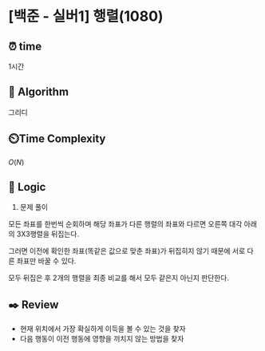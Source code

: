 # [백준 - 실버1] 행렬(1080)

## ⏰  **time**

1시간

## :pushpin: **Algorithm**

그리디

## ⏲️**Time Complexity**

$O(N)$

## :round_pushpin: **Logic**
1. 문제 풀이

모든 좌표를 한번씩 순회하며 해당 좌표가 다른 행렬의 좌표와 다르면 오른쪽 대각 아래의 3X3행렬을 뒤집는다.

그러면 이전에 확인한 좌표(똑같은 값으로 맞춘 좌표)가 뒤집히지 않기 때문에 서로 다른 좌표만 바꿀 수 있다.

모두 뒤집은 후 2개의 행렬을 최종 비교를 해서 모두 같은지 아닌지 판단한다.

## :black_nib: **Review**
- 현재 위치에서 가장 확실하게 이득을 볼 수 있는 것을 찾자
- 다음 행동이 이전 행동에 영향을 끼치지 않는 방법을 찾자
